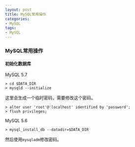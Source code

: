 ```yaml
---
layout: post
title: MySQL常用操作
categories:
- MySQL
tags:
- MySQL
---
```


### MySQL常用操作

#### 初始化数据库

MySQL 5.7 

```
> cd $DATA_DIR
> mysqld --initialize
```
这里会生成一个临时密码，需要修改这个密码。

```
> alter user 'root'@'localhost' identified by 'password';
> flush privileges;
```

MySQL 5.6

```
> mysql_install_db --datadir=$DATA_DIR
```
然后使用`mysqladm`修改密码。


